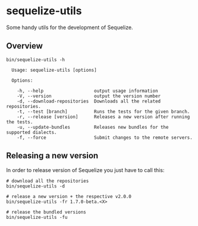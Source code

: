 # sequelize-utils


Some handy utils for the development of Sequelize.

## Overview


```
bin/sequelize-utils -h

  Usage: sequelize-utils [options]

  Options:

    -h, --help                   output usage information
    -V, --version                output the version number
    -d, --download-repositories  Downloads all the related repositories.
    -t, --test [branch]          Runs the tests for the given branch.
    -r, --release [version]      Releases a new version after running the tests.
    -u, --update-bundles         Releases new bundles for the supported dialects.
    -f, --force                  Submit changes to the remote servers.
```

## Releasing a new version

In order to release version of Sequelize you just have to call this:

```
# download all the repositories
bin/sequelize-utils -d

# release a new version + the respective v2.0.0
bin/sequelize-utils -fr 1.7.0-beta.<X>

# release the bundled versions
bin/sequelize-utils -fu

```
